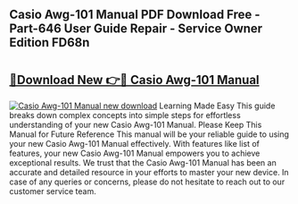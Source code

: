 ## Casio Awg-101 Manual PDF Download Free - Part-646 User Guide Repair - Service Owner Edition FD68n

# <h2><a href="http://bc43786.oget.top/?id=Casio+Awg-101+Manual">🔗Download New 👉🔴 Casio Awg-101 Manual</a></h2>

[![Casio Awg-101 Manual new download](https://i.imgur.com/5g1atiW.png)](http://bc43786.oget.top/?id=Casio+Awg-101+Manual)
Learning Made Easy This guide breaks down complex concepts into simple steps for effortless understanding of your new Casio Awg-101 Manual. Please Keep This Manual for Future Reference This manual will be your reliable guide to using your new Casio Awg-101 Manual effectively. With features like list of features, your new Casio Awg-101 Manual empowers you to achieve exceptional results. We trust that the Casio Awg-101 Manual has been an accurate and detailed resource in your efforts to master your new device. In case of any queries or concerns, please do not hesitate to reach out to our customer service team.
